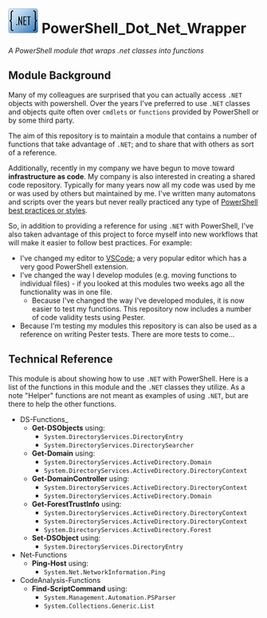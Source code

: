 # ![logo](/dotnetwrapper_v3.png) PowerShell_Dot_Net_Wrapper
_A PowerShell module that wraps .net classes into functions_

## Module Background

Many of my colleagues are surprised that you can actually access `.NET` objects with powershell.  Over the years I've preferred to use `.NET` classes and objects quite often over `cmdlets` or `functions` provided by PowerShell or by some third party.

The aim of this repository is to maintain a module that contains a number of functions that take advantage of `.NET`; and to share that with others as sort of a reference.

Additionally, recently in my company we have begun to move toward **infrastructure as code**.  My company is also interested in creating a shared code repository.  Typically for many years now all my code was used by me or was used by others but maintained by me.  I've written many automatons and scripts over the years but never really practiced any type of [PowerShell best practices or styles](https://github.com/PoshCode/PowerShellPracticeAndStyle).  

So, in addition to providing a reference for using `.NET` with PowerShell, I've also taken advantage of this project to force myself into new workflows that will make it easier to follow best practices.  For example:

- I've changed my editor to [VSCode](https://github.com/Microsoft/vscode); a very popular editor which has a very good PowerShell extension.
- I've changed the way I develop modules (e.g. moving functions to individual files) - if you looked at this modules two weeks ago all the functionality was in one file.
  - Because I've changed the way I've developed modules, it is now easier to test my functions.  This repository now includes a number of code validity tests using Pester.
- Because I'm testing my modules this repository is can also be used as a reference on writing Pester tests.  There are more tests to come...

## Technical Reference

This module is about showing how to use `.NET` with PowerShell.  Here is a list of the functions in this module and the `.NET` classes they utilize.  As a note "Helper" functions are not meant as examples of using `.NET`, but are there to help the other functions.
- DS-Functions_
  - **Get-DSObjects** using:
    - `System.DirectoryServices.DirectoryEntry`
    - `System.DirectoryServices.DirectorySearcher`
  - **Get-Domain** using:
    - `System.DirectoryServices.ActiveDirectory.Domain`
    - `System.DirectoryServices.ActiveDirectory.DirectoryContext`
  - **Get-DomainController** using:
    - `System.DirectoryServices.ActiveDirectory.DirectoryContext`
    - `System.DirectoryServices.ActiveDirectory.Domain`
  - **Get-ForestTrustInfo** using:
    - `System.DirectoryServices.ActiveDirectory.DirectoryContext`
    - `System.DirectoryServices.ActiveDirectory.DirectoryContext`
    - `System.DirectoryServices.ActiveDirectory.Forest`
  - **Set-DSObject** using:
    - `System.DirectoryServices.DirectoryEntry`
- Net-Functions
  - **Ping-Host** using:
    - `System.Net.NetworkInformation.Ping`
- CodeAnalysis-Functions
  - **Find-ScriptCommand** using:
    - `System.Management.Automation.PSParser`
    - `System.Collections.Generic.List`



